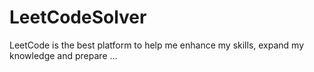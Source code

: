 # LeetCodeSolver
LeetCode is the best platform to help me enhance my skills, expand my knowledge and prepare ...
